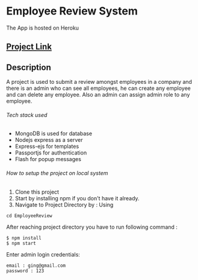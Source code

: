 # Employee Review System
The App is hosted on Heroku
## [Project Link](https://employee-review-systemm.herokuapp.com)
## Description
A project is used to submit a review amongst employees in a company and there is an admin who can see all employees, he can create any employee and can delete any employee. Also an admin can assign admin role to any employee.

###### Tech stack used
- MongoDB is used for database
- Nodejs express as a server
- Express-ejs for templates
- Passportjs for authentication
- Flash for popup messages

###### How to setup the project on local system
1. Clone this project
2. Start by installing npm if you don't have it already.
3. Navigate to Project Directory by : Using
```
cd EmployeeReview
```
After reaching project directory you have to run following command :
```
$ npm install
$ npm start
```
Enter admin login credentials:
```
email : ging@gmail.com
password : 123
```
